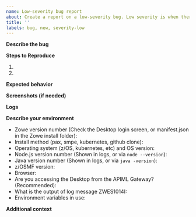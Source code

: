 ```yaml
---
name: Low-severity bug report
about: Create a report on a low-severity bug. Low severity is when there is an issue that is inconvenient but doesn't impact key use cases.
title: ''
labels: bug, new, severity-low
---
```


<!-- Before opening a bug ticket, check if it can be solved by the website troubleshooting https://docs.zowe.org/stable/troubleshoot/troubleshooting or by using its search bar -->

**Describe the bug**

**Steps to Reproduce**

1.
2.

**Expected behavior**

**Screenshots (if needed)**

**Logs**
<!-- If applicable, add server logs collected at the time of your problem. -->
<!-- Logs can contain some system information like hostnames, usernames, and IP/port info. -->
<!-- Please sanitize your logs or reach out to the TSC or ZAC if you need to provide your logs with discretion -->
<!-- Note you can increase log verbosity if desired. -->
<!-- zwe command tracing: Use --trace on a zwe command -->
<!-- zwe startup tracing: Set zowe.launchScript.logLevel to trace (https://github.com/zowe/zowe-install-packaging/blob/677a607686e6ee7ecb349dc5925a6f58dd9e61da/example-zowe.yaml#L356) -->
<!-- app-server tracing: You can set any of the log levels here https://github.com/zowe/zlux-app-server/blob/d1b10b39bd0ba530784144430c33c19a5fb8f935/schemas/app-server-config.json#L378 using the guide here https://docs.zowe.org/stable/user-guide/mvd-configuration#logging-configuration -->
<!-- zss tracing: Similar to app-server tracing, but with these loggers https://github.com/zowe/zss/blob/0bc9c812a5cd5a72768125d13826430e3a5bf1fb/schemas/zss-config.json#L216 -->


**Describe your environment**
<!-- Some items below may not apply to your use case, but answer as best as you can -->

- Zowe version number (Check the Desktop login screen, or manifest.json in the Zowe install folder): 
- Install method (pax, smpe, kubernetes, github clone):
- Operating system (z/OS, kubernetes, etc) and OS version:
- Node.js version number (Shown in logs, or via `node --version`):
- Java version number (Shown in logs, or via `java -version`):
- z/OSMF version:
- Browser:
- Are you accessing the Desktop from the APIML Gateway? (Recommended):
- What is the output of log message ZWES1014I:
- Environment variables in use:


**Additional context**
